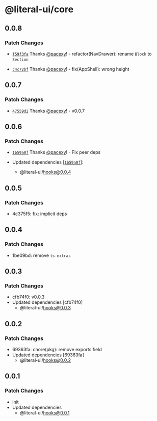 # @literal-ui/core

## 0.0.8

### Patch Changes

- [`f59f3fa`](https://github.com/literal-ui/literal-ui/commit/f59f3fa99b770bd9c81c18e84abb3a18f101fcee) Thanks [@pacexy](https://github.com/pacexy)! - refactor(NavDrawer): rename `Block` to `Section`

* [`c4c72bf`](https://github.com/literal-ui/literal-ui/commit/c4c72bf056a7fde844625a2131e4ab0c8f280ab0) Thanks [@pacexy](https://github.com/pacexy)! - fix(AppShell): wrong height

## 0.0.7

### Patch Changes

- [`47559d2`](https://github.com/literal-ui/literal-ui/commit/47559d2427140e11ddc9f160c7ebd0a5ae987861) Thanks [@pacexy](https://github.com/pacexy)! - v0.0.7

## 0.0.6

### Patch Changes

- [`1b59a0f`](https://github.com/literal-ui/literal-ui/commit/1b59a0f6e35c64990158727b4b9847d169228744) Thanks [@pacexy](https://github.com/pacexy)! - Fix peer deps

- Updated dependencies [[`1b59a0f`](https://github.com/literal-ui/literal-ui/commit/1b59a0f6e35c64990158727b4b9847d169228744)]:
  - @literal-ui/hooks@0.0.4

## 0.0.5

### Patch Changes

- 4c375f5: fix: implicit deps

## 0.0.4

### Patch Changes

- 1be09bd: remove `ts-extras`

## 0.0.3

### Patch Changes

- cfb74f0: v0.0.3
- Updated dependencies [cfb74f0]
  - @literal-ui/hooks@0.0.3

## 0.0.2

### Patch Changes

- 69363fa: chore(pkg): remove exports field
- Updated dependencies [69363fa]
  - @literal-ui/hooks@0.0.2

## 0.0.1

### Patch Changes

- init
- Updated dependencies
  - @literal-ui/hooks@0.0.1

